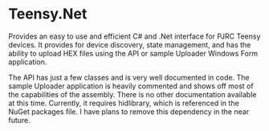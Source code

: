 # Teensy.Net
Provides an easy to use and efficient C# and .Net interface for PJRC Teensy devices. It provides for device discovery, state management, and has the ability to upload HEX files using the API or sample Uploader Windows Form application.

The API has just a few classes and is very well documented in code. The sample Uploader application is heavily commented and shows off most of the capabilities of the assembly. There is no other documentation available at this time. Currently, it requires hidlibrary, which is referenced in the NuGet packages file. I have plans to remove this dependency in the near future.
